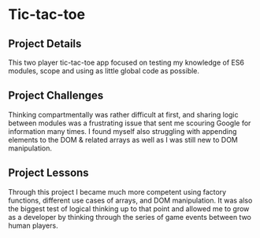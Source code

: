 # Tic-tac-toe

## Project Details
This two player tic-tac-toe app focused on testing my knowledge of ES6 modules, scope and using as little global code as possible.

## Project Challenges
Thinking compartmentally was rather difficult at first, and sharing logic between modules was a frustrating issue that sent me scouring Google for information many times. I found myself also struggling with appending elements to the DOM & related arrays as well as I was still new to DOM manipulation.

## Project Lessons
Through this project I became much more competent using factory functions, different use cases of arrays, and DOM manipulation. It was also the biggest test of logical thinking up to that point and allowed me to grow as a developer by thinking through the series of game events between two human players.
